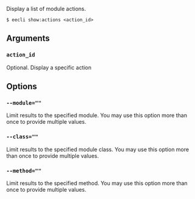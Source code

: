 Display a list of module actions.

```
$ eecli show:actions <action_id>
```

## Arguments

### `action_id`

Optional. Display a specific action

## Options

### `--module=""`

Limit results to the specified module. You may use this option more than once to provide multiple values.

### `--class=""`

Limit results to the specified module class. You may use this option more than once to provide multiple values.

### `--method=""`

Limit results to the specified method. You may use this option more than once to provide multiple values.